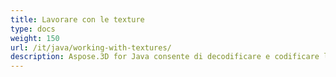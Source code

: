```yaml
---
title: Lavorare con le texture
type: docs
weight: 150
url: /it/java/working-with-textures/
description: Aspose.3D for Java consente di decodificare e codificare le trame utilizzando codec esterni.
---
```

